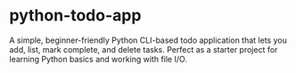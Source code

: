 # python-todo-app
A simple, beginner-friendly Python CLI-based todo application that lets you add, list, mark complete, and delete tasks. Perfect as a starter project for learning Python basics and working with file I/O.
